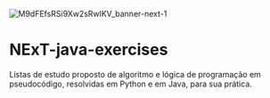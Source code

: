 ![M9dFEfsRSi9Xw2sRwlKV_banner-next-1](https://user-images.githubusercontent.com/103072341/212138770-47eb02d4-b0c0-4635-866e-36ed4758fbf0.jpg)
# NExT-java-exercises
Listas de estudo proposto de algoritmo e lógica de programação em pseudocódigo, resolvidas em Python e em Java, para sua prática.

